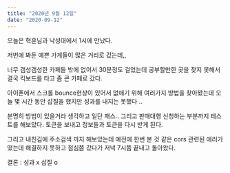 ```yaml
---
title: "2020년 9월 12일"
date: "2020-09-12"
---
```


오늘은 혁훈님과 낙성대에서 1시에 만났다.

저번에 봐둔 예쁜 가게들이 많은 거리로 갔는데,,

너무 갬성갬성한 카페들 밖에 없어서 30분정도 걸었는데 공부할만한 곳을 찾지 못해서 결국 킥보드를 타고 좀 큰 카페로 갔다.

아이폰에서 스크롤 bounce현상이 있어서 없애기 위해 여러가지 방법을 찾아봤는데 오늘 몇 시간 동안 삽질을 했지만 성과를 내지는 못했다 ..

분명히 방법이 있을거라 생각하고 일단 패스.. 그리고 판매대행 신청하는 부분까지 테스트를 해보았다. 토큰을 보내고 정보들과 토큰을 다시 받게 된다.

그리고 내친김에 주소검색 까지 해보았는데 예전에 한번 본 것 같은 cors 관련된 에러가 떴는데 해결하지 못하고 점심쯤 갔다가 저녁 7시쯤 끝내고 돌아왔다.

결론 : 성과 x 삽질 o
